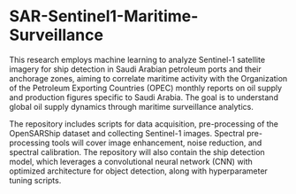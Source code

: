 # SAR-Sentinel1-Maritime-Surveillance
This research employs machine learning to analyze Sentinel-1 satellite imagery for ship detection in Saudi Arabian petroleum ports and their anchorage zones, aiming to correlate maritime activity with the Organization of the Petroleum Exporting Countries (OPEC) monthly reports on oil supply and production figures specific to Saudi Arabia. The goal is to understand global oil supply dynamics through maritime surveillance analytics.

The repository includes scripts for data acquisition, pre-processing of the OpenSARShip dataset and collecting Sentinel-1 images. Spectral pre-processing tools will cover image enhancement, noise reduction, and spectral calibration. The repository will also contain the ship detection model, which leverages a convolutional neural network (CNN) with optimized architecture for object detection, along with hyperparameter tuning scripts.
